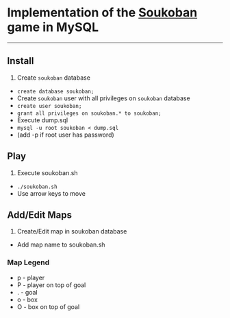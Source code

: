 # Implementation of the [Soukoban](https://en.wikipedia.org/wiki/Sokoban) game in MySQL

---

## Install
1. Create `soukoban` database
 - `create database soukoban;`
- Create `soukoban` user with all privileges on `soukoban` database
 - `create user soukoban;`
 - `grant all privileges on soukoban.* to soukoban;`
- Execute dump.sql
 - `mysql -u root soukoban < dump.sql`
 - (add -p if root user has password)

## Play
1. Execute soukoban.sh
 - `./soukoban.sh`
- Use arrow keys to move

## Add/Edit Maps
1. Create/Edit map in soukoban database
- Add map name to soukoban.sh

### Map Legend
- p - player
- P - player on top of goal
- . - goal
- o - box
- O - box on top of goal

